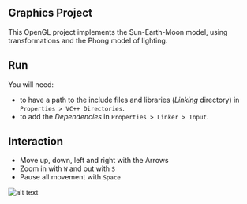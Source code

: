 ## Graphics Project

This OpenGL project implements the Sun-Earth-Moon model, using transformations and the Phong model of lighting.

## Run

You will need:
- to have a path to the include files and libraries (*Linking* directory) in `Properties > VC++ Directories`.
- to add the *Dependencies* in `Properties > Linker > Input`.


## Interaction

- Move up, down, left and right with the Arrows
- Zoom in with `W` and out with `S`
- Pause all movement with `Space`


![alt text](https://github.com/mariapar00/SolarSystem/Screenshot.png)
